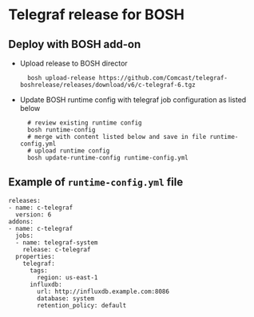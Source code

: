 # Telegraf release for BOSH

## Deploy with BOSH add-on

* Upload release to BOSH director

        bosh upload-release https://github.com/Comcast/telegraf-boshrelease/releases/download/v6/c-telegraf-6.tgz

* Update BOSH runtime config with telegraf job configuration as listed below

        # review existing runtime config
        bosh runtime-config
        # merge with content listed below and save in file runtime-config.yml
        # upload runtime config
        bosh update-runtime-config runtime-config.yml

## Example of `runtime-config.yml` file

    releases:
    - name: c-telegraf
      version: 6
    addons:
    - name: c-telegraf
      jobs:
      - name: telegraf-system
        release: c-telegraf
      properties:
        telegraf:
          tags:
            region: us-east-1
          influxdb:
            url: http://influxdb.example.com:8086
            database: system
            retention_policy: default
